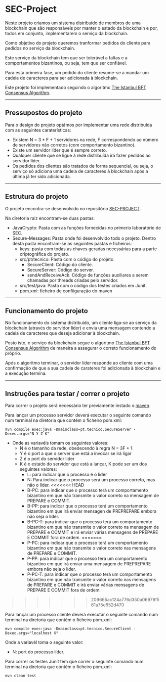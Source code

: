 # SEC-Project

Neste projeto criamos um sistema distribuído de membros de uma blockchain que são responsáveis por manter o estado da blockchain e por, todos em conjunto, implementarem o serviço da blockchain.

Como objetivo do projeto queremos tranformar pedidos do cliente para pedidos no serviço da blockchain.

Este serviço da blockchain tem que ser tolerável a faltas e a comportamentos bizantinos, ou seja, tem que ser confiável.

Para esta primeira fase, um pedido do cliente resume-se a mandar um cadeia de caracteres para ser adicionada à blockchain.

Este projeto foi implementado seguindo o algoritmo [The Istanbul BFT Consensus Algorithm](https://arxiv.org/pdf/2002.03613.pdf).

---

## Pressupostos do projeto

Para o design do projeto optámos por implementar uma rede distribuída com as seguintes caraterísticas:
 - Existem N = 3 * F + 1 servidores na rede, F correspondendo ao número de servidores não corretos (com comportamento bizantino).
 - Existe um servidor líder que é sempre correto.
 - Qualquer cliente que se ligue à rede distribuída irá fazer pedidos ao servidor líder.
 - Os pedidos dos clientes são tratados de forma sequencial, ou seja, o serviço só adiciona uma cadeia de caracteres à blockchain após a última já ter sido adicionada.

 ----

 ## Estrutura do projeto
 O projeto encontra-se desenvolvido no repositório [SEC-PROJECT](https://github.com/Hugo96870/SEC-Project.git).
 
 Na diretoria raiz encontram-se duas pastas:
 - JavaCrypto: Pasta com as funções fornecidas no primerio laboratório de SEC.
 - Secure-Messages: Pasta onde foi desenvolvido todo o projeto. Dentro desta pasta encontram-se as seguintes pastas e ficheiros:
    - keys: pasta com todas as chaves geradas necessárias para a parte criptográfica do projeto.
    - src/pt/tecnico: Pasta com o código do projeto:
        - SecureClient: Código do cliente.
        - SecureServer: Código do server.
        - sendAndReceiveAck: Código de funções auxiliares a serem chamadas por threads criadas pelo servidor.
    - src/test/java: Pasta com o código dos testes criados em Junit.
    - pom.xml: ficheiro de confiiguração do maven
 ----
 ## Funcionamento do projeto

No funcionamento do sistema distribuído, um cliente liga-se ao serviço da blockchain (através do servidor líder) e envia uma mensagem contendo a cadeia de caracteres que deseja adicionar à blockchain.

Posto isto, o serviço da blockchain segue o algoritmo [The Istanbul BFT Consensus Algorithm](https://arxiv.org/pdf/2002.03613.pdf) de maneira a assegurar o correto funcionamento do próprio.

Após o algoritmo terminar, o servidor líder responde ao cliente com uma confirmação de que a sua cadeia de carateres foi adicionada à blockchain e a execução termina.

---

 ## Instruções para testar / correr o projeto

Para correr o projeto será necessário ter previamente instado o [maven](https://maven.apache.org/).

Para lançar um processo servidor deverá executar o seguinte comando num terminal na diretoria que contém o ficheiro pom.xml:
```
mvn compile exec:java -Dmainclass=pt.tecnico.SecureServer -Dexec.args="N Y Z K"
```
- Onde as variavéis tomam os seguintes valores:
    - N é o tamanho da rede, obedecendo à regra N = 3F + 1
    - Y é o port a que o server que está a invocar se irá ligar
    - Z é o port do servidor lider
    - K é o estado do servidor que está a lançar, K pode ser um dos seguintes valores:
        - L: para indicar que o processo é o líder
        - N: Para indicar que o processo será um processo correto, mas não o líder.
<<<<<<< HEAD
        - B-PC: para indicar que o processo terá um comportamento bizantino em que não transmite o valor correto na mensagem de PREPARE e COMMIT.
        - B-PP: para indicar que o processo terá um comportamento bizantino em que irá enviar mensagen de PREPREPARE embora não seja o líder.
        - B-PC-T: para indicar que o processo terá um comportamento bizantino em que não transmite o valor correto na mensagem de PREPARE e COMMIT e irá enviar várias mensagens de PREPARE E COMMIT fora de ordem.
=======
        - P-PC: para indicar que o processo terá um comportamento bizantino em que não transmite o valor correto nas mensagens de PREPARE e COMMIT.
        - P-PP: para indicar que o processo terá um comportamento bizantino em que irá enviar uma mensagem de PREPREPARE embora não seja o líder.
        - P-PC-T: para indicar que o processo terá um comportamento bizantino em que não transmite o valor correto nas mensagens de PREPARE e COMMIT e irá enviar várias mensagens de PREPARE E COMMIT fora de ordem.
>>>>>>> 209665ac124a776d350a06979f561a75e652d470

Para lançar um processo cliente deverá executar o seguinte comando num terminal na diretoria que contém o ficheiro pom.xml:
```
mvn compile exec:java -Dmainclass=pt.tecnico.SecureClient -Dexec.args="localhost X"
```
Onde a variavél toma o seguinte valor:
- N: port do processo líder.

Para correr os testes Junit tem que correr o seguinte comando num terminal na diretoria que contém o ficheiro pom.xml:
```
mvn clean test
```
